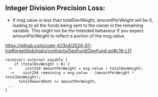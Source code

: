 ## Integer Division Precision Loss:

 * If msg.value is less than totalDevWeight, amountPerWeight will be 0, leading to all the funds being sent to the owner in the remaining variable.
This might not be the intended behaviour if you expect amountPerWeight to reflect a portion of the msg.value.

https://github.com/code-423n4/2024-07-traitforge/blob/main/contracts/DevFund/DevFund.sol#L16-L17

```
receive() external payable {
    if (totalDevWeight > 0) {
 ->      uint256 amountPerWeight = msg.value / totalDevWeight;
  ->    uint256 remaining = msg.value - (amountPerWeight * totalDevWeight);
      totalRewardDebt += amountPerWeight;
 ...     
}
```